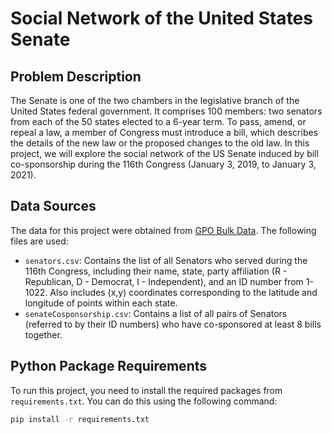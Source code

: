 # Social Network of the United States Senate

## Problem Description

The Senate is one of the two chambers in the legislative branch of the United States federal government. It comprises 100 members: two senators from each of the 50 states elected to a 6-year term. To pass, amend, or repeal a law, a member of Congress must introduce a bill, which describes the details of the new law or the proposed changes to the old law. In this project, we will explore the social network of the US Senate induced by bill co-sponsorship during the 116th Congress (January 3, 2019, to January 3, 2021).

## Data Sources

The data for this project were obtained from [GPO Bulk Data](https://www.gpo.gov/fdsys/bulkdata/BILLSTATUS/116). The following files are used:

- `senators.csv`: Contains the list of all Senators who served during the 116th Congress, including their name, state, party affiliation (R - Republican, D - Democrat, I - Independent), and an ID number from 1-1022. Also includes (x,y) coordinates corresponding to the latitude and longitude of points within each state.
- `senateCosponsorship.csv`: Contains a list of all pairs of Senators (referred to by their ID numbers) who have co-sponsored at least 8 bills together.

## Python Package Requirements

To run this project, you need to install the required packages from `requirements.txt`. You can do this using the following command:

```bash
pip install -r requirements.txt
